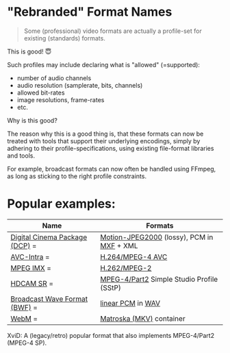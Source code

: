 # "Rebranded" Format Names

> Some (professional) video formats are actually a profile-set for existing
> (standards) formats.

This is good! 😇️

<aside class="notes">
Such profiles may include declaring what is "allowed" (=supported):

  * number of audio channels
  * audio resolution (samplerate, bits, channels)
  * allowed bit-rates
  * image resolutions, frame-rates
  * etc.


Why is this good?

The reason why this is a good thing is, that these formats can now be treated
with tools that support their underlying encodings, simply by adhering to their
profile-specifications, using existing file-format libraries and tools.

For example, broadcast formats can now often be handled using FFmpeg, as long
as sticking to the right profile constraints.
</aside>



# Popular examples:

| Name | Formats |
| ---- | ------- |
| [Digital Cinema Package (DCP)](https://en.wikipedia.org/wiki/Digital_Cinema_Package) = | [Motion-JPEG2000](https://en.wikipedia.org/wiki/Motion_JPEG_2000) (lossy), PCM in [MXF](https://en.wikipedia.org/wiki/Material_Exchange_Format) + XML |
| [AVC-Intra](https://en.wikipedia.org/wiki/AVC-Intra) = | [H.264/MPEG-4 AVC](https://en.wikipedia.org/wiki/H.264/MPEG-4_AVC) |
| [MPEG IMX](https://en.wikipedia.org/wiki/Betacam#MPEG_IMX) = | [H.262/MPEG-2](https://en.wikipedia.org/wiki/H.262/MPEG-2_Part_2) |
| [HDCAM SR](https://en.wikipedia.org/wiki/HDCAM#HDCAM_SR) = | [MPEG-4/Part2](https://en.wikipedia.org/wiki/MPEG-4_Part_2) Simple Studio Profile (SStP)
| [Broadcast Wave Format (BWF)](https://en.wikipedia.org/wiki/Broadcast_Wave_Format) = | [linear PCM](https://en.wikipedia.org/wiki/Pulse-code_modulation) in [WAV](https://en.wikipedia.org/wiki/WAV)
| [WebM](https://en.wikipedia.org/wiki/WebM) = | [Matroska (MKV)](https://en.wikipedia.org/wiki/Matroska) container |

<aside class="notes">
XviD: A (legacy/retro) popular format that also implements MPEG-4/Part2 (MPEG-4 SP).
</aside>

